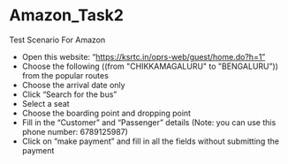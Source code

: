 # Amazon_Task2
Test Scenario For Amazon
-	Open this website: “https://ksrtc.in/oprs-web/guest/home.do?h=1”
-	Choose the following ((from "CHIKKAMAGALURU" to "BENGALURU”)) from the popular routes
-	Choose the arrival date only 
-	Click “Search for the bus”
-	Select a seat
-	Choose the boarding point and dropping point
-	Fill in the “Customer” and “Passenger” details (Note: you can use this phone number: 6789125987)
-	Click on “make payment” and fill in all the fields without submitting the payment
